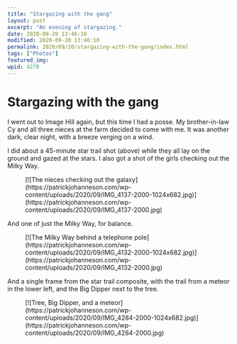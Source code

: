 ```yaml
---
title: "Stargazing with the gang"
layout: post
excerpt: "An evening of stargazing."
date: 2020-09-20 13:46:10
modified: 2020-09-20 13:46:10
permalink: 2020/09/20/stargazing-with-the-gang/index.html
tags: ["Photos"]
featured_img: 
wpid: 4278
---
```


# Stargazing with the gang

I went out to Image Hill again, but this time I had a posse. My brother-in-law Cy and all three nieces at the farm decided to come with me. It was another dark, clear night, with a breeze verging on a wind.

I did about a 45-minute star trail shot (above) while they all lay on the ground and gazed at the stars. I also got a shot of the girls checking out the Milky Way.

<figure class="wp-block-image size-large is-style-default">[![The nieces checking out the galaxy](https://patrickjohanneson.com/wp-content/uploads/2020/09/IMG_4137-2000-1024x682.jpg)](https://patrickjohanneson.com/wp-content/uploads/2020/09/IMG_4137-2000.jpg)</figure>And one of just the Milky Way, for balance.

<figure class="wp-block-image size-large">[![The Milky Way behind a telephone pole](https://patrickjohanneson.com/wp-content/uploads/2020/09/IMG_4132-2000-1024x682.jpg)](https://patrickjohanneson.com/wp-content/uploads/2020/09/IMG_4132-2000.jpg)</figure>And a single frame from the star trail composite, with the trail from a meteor in the lower left, and the Big Dipper next to the tree.

<figure class="wp-block-image size-large">[![Tree, Big Dipper, and a meteor](https://patrickjohanneson.com/wp-content/uploads/2020/09/IMG_4284-2000-1024x682.jpg)](https://patrickjohanneson.com/wp-content/uploads/2020/09/IMG_4284-2000.jpg)</figure>